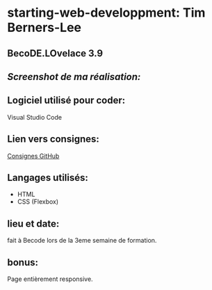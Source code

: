 # starting-web-developpment: Tim Berners-Lee

## BecoDE.LOvelace 3.9

## _Screenshot de ma réalisation:_ 

## Logiciel utilisé pour coder:
Visual Studio Code

## Lien vers consignes: 
[Consignes GitHub](https://github.com/becodeorg/BXL-Lovelace-3.9/blob/master/parcours/01-La-prairie/html-css/8-exercice-summary.md)

## Langages utilisés:
- HTML
- CSS (Flexbox) 

## lieu et date:
fait à Becode lors de la 3eme semaine de formation.

## bonus:
Page entièrement responsive.


 
